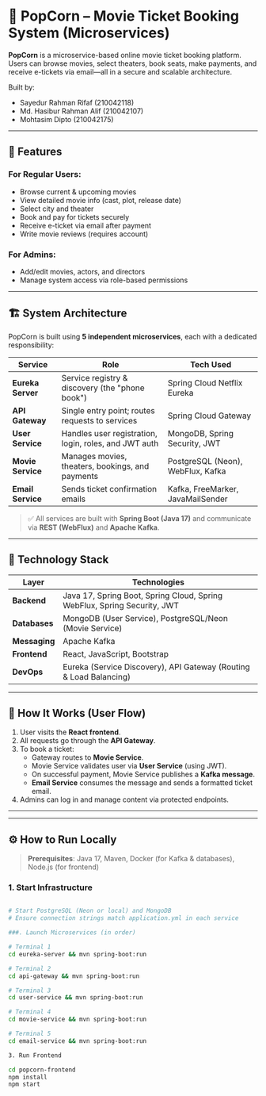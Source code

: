 # 🍿 PopCorn – Movie Ticket Booking System (Microservices)

**PopCorn** is a microservice-based online movie ticket booking platform. Users can browse movies, select theaters, book seats, make payments, and receive e-tickets via email—all in a secure and scalable architecture.

Built by:  
- Sayedur Rahman Rifaf (210042118)  
- Md. Hasibur Rahman Alif (210042107)  
- Mohtasim Dipto (210042175)
  


---

## 🌟 Features

### For Regular Users:
- Browse current & upcoming movies
- View detailed movie info (cast, plot, release date)
- Select city and theater
- Book and pay for tickets securely
- Receive e-ticket via email after payment
- Write movie reviews (requires account)

### For Admins:
- Add/edit movies, actors, and directors
- Manage system access via role-based permissions

---

## 🏗️ System Architecture

PopCorn is built using **5 independent microservices**, each with a dedicated responsibility:

| Service         | Role | Tech Used |
|-----------------|------|-----------|
| **Eureka Server** | Service registry & discovery (the "phone book") | Spring Cloud Netflix Eureka |
| **API Gateway**   | Single entry point; routes requests to services | Spring Cloud Gateway |
| **User Service**  | Handles user registration, login, roles, and JWT auth | MongoDB, Spring Security, JWT |
| **Movie Service** | Manages movies, theaters, bookings, and payments | PostgreSQL (Neon), WebFlux, Kafka |
| **Email Service** | Sends ticket confirmation emails | Kafka, FreeMarker, JavaMailSender |

> ✅ All services are built with **Spring Boot (Java 17)** and communicate via **REST (WebFlux)** and **Apache Kafka**.

---

## 🧰 Technology Stack

| Layer      | Technologies |
|------------|--------------|
| **Backend** | Java 17, Spring Boot, Spring Cloud, Spring WebFlux, Spring Security, JWT |
| **Databases** | MongoDB (User Service), PostgreSQL/Neon (Movie Service) |
| **Messaging** | Apache Kafka |
| **Frontend** | React, JavaScript, Bootstrap |
| **DevOps** | Eureka (Service Discovery), API Gateway (Routing & Load Balancing) |

---

## 🚀 How It Works (User Flow)

1. User visits the **React frontend**.
2. All requests go through the **API Gateway**.
3. To book a ticket:
   - Gateway routes to **Movie Service**.
   - Movie Service validates user via **User Service** (using JWT).
   - On successful payment, Movie Service publishes a **Kafka message**.
   - **Email Service** consumes the message and sends a formatted ticket email.
4. Admins can log in and manage content via protected endpoints.

---


---

## ⚙️ How to Run Locally

> **Prerequisites**: Java 17, Maven, Docker (for Kafka & databases), Node.js (for frontend)

### 1. Start Infrastructure
```bash

# Start PostgreSQL (Neon or local) and MongoDB
# Ensure connection strings match application.yml in each service

###. Launch Microservices (in order)

# Terminal 1
cd eureka-server && mvn spring-boot:run

# Terminal 2
cd api-gateway && mvn spring-boot:run

# Terminal 3
cd user-service && mvn spring-boot:run

# Terminal 4
cd movie-service && mvn spring-boot:run

# Terminal 5
cd email-service && mvn spring-boot:run

3. Run Frontend

cd popcorn-frontend
npm install
npm start
